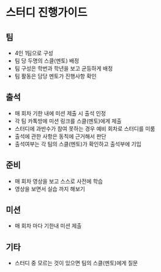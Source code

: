 # 스터디 진행가이드

## 팀

- 4인 1팀으로 구성
- 팀 당 두명의 스클(멘토) 배정
- 팀 구성은 학번과 학년을 보고 균등하게 배정
- 팀 활동은 담당 멘토가 진행사항 확인

## 출석

- 매 회차 기한 내에 미션 제출 시 출석 인정
- 각 팀 카톡방에 미션 링크를 스클(멘토)에게 제출
- 스터디에 과반수가 참여 못하는 경우 예비 회차로 스터디를 미룸
- 출석에 관한 사항은 동칙에 근거해서 판단
- 출석여부는 각 팀의 스클(멘토)가 확인하고 출석부에 기입

## 준비

- 매 회차 영상을 보고 스스로 사전에 학습
- 영상을 보면서 실습 까지 해보기

## 미션

- 매 회차 마다 기한내 미션 제출

## 기타

- 스터디 중 모르는 것이 있으면 팀의 스클(멘토)에게 질문
